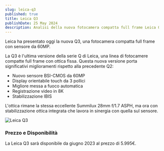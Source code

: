 ```yaml
---
slug: leica-q3
published: true
title: Leica Q3 
publishDate: 25 May 2024
description: Analisi della nuova fotocamera compatta full frame Leica Q3
---
```


Leica ha presentato oggi la nuova Q3, una fotocamera compatta full frame con sensore da 60MP.

La Q3 è l'ultima versione della serie Q di Leica, una linea di fotocamere compatte full frame con ottica fissa. Questa nuova versione porta significativi miglioramenti rispetto alla precedente Q2:

- Nuovo sensore BSI-CMOS da 60MP
- Display orientabile touch da 3 pollici
- Migliore messa a fuoco automatica
- Registrazione video in 8K
- Stabilizzazione IBIS

L'ottica rimane la stessa eccellente Summilux 28mm f/1.7 ASPH, ma ora con stabilizzazione ottica integrata che lavora in sinergia con quella sul sensore.

![Leica Q3](/assets/blog/leica-q3/leica-q3-front.jpg)

### Prezzo e Disponibilità

La Leica Q3 sarà disponibile da giugno 2023 al prezzo di 5.995€.
